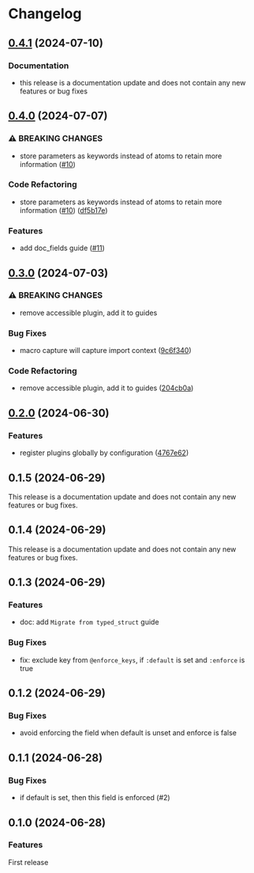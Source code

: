 # Changelog

## [0.4.1](https://github.com/elixir-typed-structor/typed_structor/compare/v0.4.0...v0.4.1) (2024-07-10)


### Documentation

* this release is a documentation update and does not contain any new features or bug fixes


## [0.4.0](https://github.com/elixir-typed-structor/typed_structor/compare/v0.3.0...v0.4.0) (2024-07-07)


### ⚠ BREAKING CHANGES

* store parameters as keywords instead of atoms to retain more information ([#10](https://github.com/elixir-typed-structor/typed_structor/issues/10))

### Code Refactoring

* store parameters as keywords instead of atoms to retain more information ([#10](https://github.com/elixir-typed-structor/typed_structor/issues/10)) ([df5b17e](https://github.com/elixir-typed-structor/typed_structor/commit/df5b17e09cb569cb1c93c470db0e9eb322e429b8))

### Features

* add doc_fields guide ([#11](https://github.com/elixir-typed-structor/typed_structor/pull/11))

## [0.3.0](https://github.com/elixir-typed-structor/typed_structor/compare/v0.2.0...v0.3.0) (2024-07-03)


### ⚠ BREAKING CHANGES

* remove accessible plugin, add it to guides

### Bug Fixes

* macro capture will capture import context ([9c6f340](https://github.com/elixir-typed-structor/typed_structor/commit/9c6f3406009565b1e7ccab77d7ce24a7ee3984e6))


### Code Refactoring

* remove accessible plugin, add it to guides ([204cb0a](https://github.com/elixir-typed-structor/typed_structor/commit/204cb0aeab5a7ca8d5a15d7e016243d66af6e595))

## [0.2.0](https://github.com/elixir-typed-structor/typed_structor/compare/v0.1.5...v0.2.0) (2024-06-30)


### Features

* register plugins globally by configuration ([4767e62](https://github.com/elixir-typed-structor/typed_structor/commit/4767e620c237777f535cfe763c773d13a4944c0f))

## 0.1.5 (2024-06-29)

This release is a documentation update and
does not contain any new features or bug fixes.

## 0.1.4 (2024-06-29)

This release is a documentation update and
does not contain any new features or bug fixes.

## 0.1.3 (2024-06-29)

### Features
- doc: add `Migrate from typed_struct` guide

### Bug Fixes
- fix: exclude key from `@enforce_keys`, if `:default` is set and `:enforce` is true

## 0.1.2 (2024-06-29)

### Bug Fixes
- avoid enforcing the field when default is unset and enforce is false

## 0.1.1 (2024-06-28)

### Bug Fixes
- if default is set, then this field is enforced (#2)

## 0.1.0 (2024-06-28)

### Features
First release
